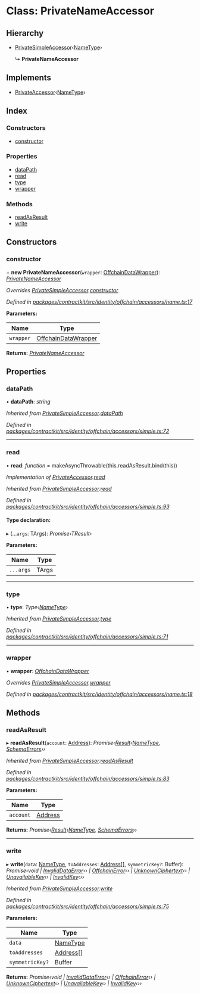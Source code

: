 # Class: PrivateNameAccessor

## Hierarchy

* [PrivateSimpleAccessor](_contractkit_src_identity_offchain_accessors_simple_.privatesimpleaccessor.md)‹[NameType](../modules/_contractkit_src_identity_offchain_accessors_name_.md#nametype)›

  ↳ **PrivateNameAccessor**

## Implements

* [PrivateAccessor](../interfaces/_contractkit_src_identity_offchain_accessors_interfaces_.privateaccessor.md)‹[NameType](../modules/_contractkit_src_identity_offchain_accessors_name_.md#nametype)›

## Index

### Constructors

* [constructor](_contractkit_src_identity_offchain_accessors_name_.privatenameaccessor.md#constructor)

### Properties

* [dataPath](_contractkit_src_identity_offchain_accessors_name_.privatenameaccessor.md#datapath)
* [read](_contractkit_src_identity_offchain_accessors_name_.privatenameaccessor.md#read)
* [type](_contractkit_src_identity_offchain_accessors_name_.privatenameaccessor.md#type)
* [wrapper](_contractkit_src_identity_offchain_accessors_name_.privatenameaccessor.md#wrapper)

### Methods

* [readAsResult](_contractkit_src_identity_offchain_accessors_name_.privatenameaccessor.md#readasresult)
* [write](_contractkit_src_identity_offchain_accessors_name_.privatenameaccessor.md#write)

## Constructors

###  constructor

\+ **new PrivateNameAccessor**(`wrapper`: [OffchainDataWrapper](_contractkit_src_identity_offchain_data_wrapper_.offchaindatawrapper.md)): *[PrivateNameAccessor](_contractkit_src_identity_offchain_accessors_name_.privatenameaccessor.md)*

*Overrides [PrivateSimpleAccessor](_contractkit_src_identity_offchain_accessors_simple_.privatesimpleaccessor.md).[constructor](_contractkit_src_identity_offchain_accessors_simple_.privatesimpleaccessor.md#constructor)*

*Defined in [packages/contractkit/src/identity/offchain/accessors/name.ts:17](https://github.com/celo-org/celo-monorepo/blob/master/packages/contractkit/src/identity/offchain/accessors/name.ts#L17)*

**Parameters:**

Name | Type |
------ | ------ |
`wrapper` | [OffchainDataWrapper](_contractkit_src_identity_offchain_data_wrapper_.offchaindatawrapper.md) |

**Returns:** *[PrivateNameAccessor](_contractkit_src_identity_offchain_accessors_name_.privatenameaccessor.md)*

## Properties

###  dataPath

• **dataPath**: *string*

*Inherited from [PrivateSimpleAccessor](_contractkit_src_identity_offchain_accessors_simple_.privatesimpleaccessor.md).[dataPath](_contractkit_src_identity_offchain_accessors_simple_.privatesimpleaccessor.md#datapath)*

*Defined in [packages/contractkit/src/identity/offchain/accessors/simple.ts:72](https://github.com/celo-org/celo-monorepo/blob/master/packages/contractkit/src/identity/offchain/accessors/simple.ts#L72)*

___

###  read

• **read**: *function* = makeAsyncThrowable(this.readAsResult.bind(this))

*Implementation of [PrivateAccessor](../interfaces/_contractkit_src_identity_offchain_accessors_interfaces_.privateaccessor.md).[read](../interfaces/_contractkit_src_identity_offchain_accessors_interfaces_.privateaccessor.md#read)*

*Inherited from [PrivateSimpleAccessor](_contractkit_src_identity_offchain_accessors_simple_.privatesimpleaccessor.md).[read](_contractkit_src_identity_offchain_accessors_simple_.privatesimpleaccessor.md#read)*

*Defined in [packages/contractkit/src/identity/offchain/accessors/simple.ts:93](https://github.com/celo-org/celo-monorepo/blob/master/packages/contractkit/src/identity/offchain/accessors/simple.ts#L93)*

#### Type declaration:

▸ (...`args`: TArgs): *Promise‹TResult›*

**Parameters:**

Name | Type |
------ | ------ |
`...args` | TArgs |

___

###  type

• **type**: *Type‹[NameType](../modules/_contractkit_src_identity_offchain_accessors_name_.md#nametype)›*

*Inherited from [PrivateSimpleAccessor](_contractkit_src_identity_offchain_accessors_simple_.privatesimpleaccessor.md).[type](_contractkit_src_identity_offchain_accessors_simple_.privatesimpleaccessor.md#type)*

*Defined in [packages/contractkit/src/identity/offchain/accessors/simple.ts:71](https://github.com/celo-org/celo-monorepo/blob/master/packages/contractkit/src/identity/offchain/accessors/simple.ts#L71)*

___

###  wrapper

• **wrapper**: *[OffchainDataWrapper](_contractkit_src_identity_offchain_data_wrapper_.offchaindatawrapper.md)*

*Overrides [PrivateSimpleAccessor](_contractkit_src_identity_offchain_accessors_simple_.privatesimpleaccessor.md).[wrapper](_contractkit_src_identity_offchain_accessors_simple_.privatesimpleaccessor.md#wrapper)*

*Defined in [packages/contractkit/src/identity/offchain/accessors/name.ts:18](https://github.com/celo-org/celo-monorepo/blob/master/packages/contractkit/src/identity/offchain/accessors/name.ts#L18)*

## Methods

###  readAsResult

▸ **readAsResult**(`account`: [Address](../modules/_contractkit_src_base_.md#address)): *Promise‹[Result](../modules/_base_src_result_.md#result)‹[NameType](../modules/_contractkit_src_identity_offchain_accessors_name_.md#nametype), [SchemaErrors](../modules/_contractkit_src_identity_offchain_accessors_errors_.md#schemaerrors)››*

*Inherited from [PrivateSimpleAccessor](_contractkit_src_identity_offchain_accessors_simple_.privatesimpleaccessor.md).[readAsResult](_contractkit_src_identity_offchain_accessors_simple_.privatesimpleaccessor.md#readasresult)*

*Defined in [packages/contractkit/src/identity/offchain/accessors/simple.ts:83](https://github.com/celo-org/celo-monorepo/blob/master/packages/contractkit/src/identity/offchain/accessors/simple.ts#L83)*

**Parameters:**

Name | Type |
------ | ------ |
`account` | [Address](../modules/_contractkit_src_base_.md#address) |

**Returns:** *Promise‹[Result](../modules/_base_src_result_.md#result)‹[NameType](../modules/_contractkit_src_identity_offchain_accessors_name_.md#nametype), [SchemaErrors](../modules/_contractkit_src_identity_offchain_accessors_errors_.md#schemaerrors)››*

___

###  write

▸ **write**(`data`: [NameType](../modules/_contractkit_src_identity_offchain_accessors_name_.md#nametype), `toAddresses`: [Address](../modules/_contractkit_src_base_.md#address)[], `symmetricKey?`: Buffer): *Promise‹void | [InvalidDataError](_contractkit_src_identity_offchain_accessors_errors_.invaliddataerror.md)‹› | [OffchainError](_contractkit_src_identity_offchain_accessors_errors_.offchainerror.md)‹› | [UnknownCiphertext](_contractkit_src_identity_offchain_accessors_errors_.unknownciphertext.md)‹› | [UnavailableKey](_contractkit_src_identity_offchain_accessors_errors_.unavailablekey.md)‹› | [InvalidKey](_contractkit_src_identity_offchain_accessors_errors_.invalidkey.md)‹››*

*Inherited from [PrivateSimpleAccessor](_contractkit_src_identity_offchain_accessors_simple_.privatesimpleaccessor.md).[write](_contractkit_src_identity_offchain_accessors_simple_.privatesimpleaccessor.md#write)*

*Defined in [packages/contractkit/src/identity/offchain/accessors/simple.ts:75](https://github.com/celo-org/celo-monorepo/blob/master/packages/contractkit/src/identity/offchain/accessors/simple.ts#L75)*

**Parameters:**

Name | Type |
------ | ------ |
`data` | [NameType](../modules/_contractkit_src_identity_offchain_accessors_name_.md#nametype) |
`toAddresses` | [Address](../modules/_contractkit_src_base_.md#address)[] |
`symmetricKey?` | Buffer |

**Returns:** *Promise‹void | [InvalidDataError](_contractkit_src_identity_offchain_accessors_errors_.invaliddataerror.md)‹› | [OffchainError](_contractkit_src_identity_offchain_accessors_errors_.offchainerror.md)‹› | [UnknownCiphertext](_contractkit_src_identity_offchain_accessors_errors_.unknownciphertext.md)‹› | [UnavailableKey](_contractkit_src_identity_offchain_accessors_errors_.unavailablekey.md)‹› | [InvalidKey](_contractkit_src_identity_offchain_accessors_errors_.invalidkey.md)‹››*
